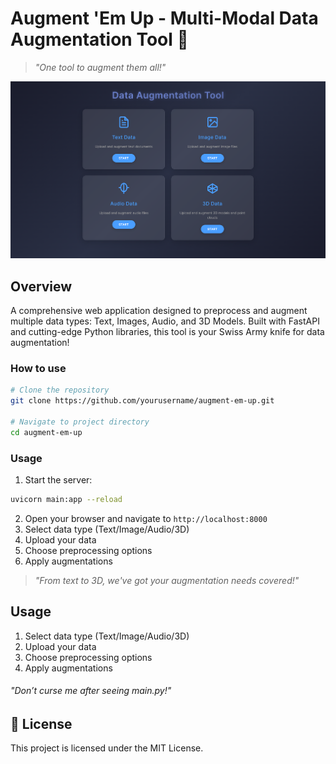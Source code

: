 # Augment 'Em Up - Multi-Modal Data Augmentation Tool 🚀

> *"One tool to augment them all!"*


<p align="center">
  <img src="images/home_page.png" alt="Alt text">
</p>

## Overview
A comprehensive web application designed to preprocess and augment multiple data types: Text, Images, Audio, and 3D Models. Built with FastAPI and cutting-edge Python libraries, this tool is your Swiss Army knife for data augmentation!

### How to use
```bash
# Clone the repository
git clone https://github.com/yourusername/augment-em-up.git

# Navigate to project directory
cd augment-em-up

```

### Usage
1. Start the server:
```bash
uvicorn main:app --reload
```
2. Open your browser and navigate to `http://localhost:8000`
3. Select data type (Text/Image/Audio/3D)
4. Upload your data
5. Choose preprocessing options
6. Apply augmentations

> *"From text to 3D, we've got your augmentation needs covered!"*

## Usage
1. Select data type (Text/Image/Audio/3D)
2. Upload your data
3. Choose preprocessing options
4. Apply augmentations

###### "Don’t curse me after seeing main.py!"

## 📝 License
This project is licensed under the MIT License.
